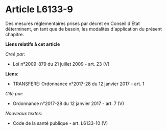 # Article L6133-9

Des mesures réglementaires prises par décret en Conseil d'Etat déterminent, en tant que de besoin, les modalités
d'application du présent chapitre.

**Liens relatifs à cet article**

_Créé par_:

  - Loi n°2009-879 du 21 juillet 2009 - art. 23 (V)

**Liens**:

  - TRANSFERE: Ordonnance n°2017-28 du 12 janvier 2017 - art. 1

_Cité par_:

  - Ordonnance n°2017-28 du 12 janvier 2017 - art. 7 (V)

_Nouveaux textes_:

  - Code de la santé publique - art. L6133-10 (V)
